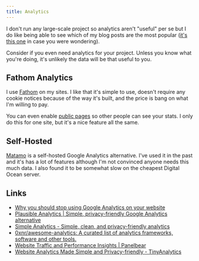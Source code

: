 ```yaml
---
title: Analytics
---
```


I don't run any large-scale project so analytics aren't "useful" per se but I do like being able to see which of my blog posts are the most popular ([it's this one](https://rknight.me/what-to-do-when-your-itunes-account-gets-hacked/) in case you were wondering).

Consider if you even need analytics for your project. Unless you know what you're doing, it's unlikely the data will be that useful to you.

## Fathom Analytics

I use [Fathom](https://usefathom.com/ref/IXCLSF) on my sites. I like that it's simple to use, doesn't require any cookie notices because of the way it's built, and the price is bang on what I'm willing to pay.

You can even enable [public pages](https://app.usefathom.com/share/hhytrxsk/potimages.rknight.me) so other people can see your stats. I only do this for one site, but it's a nice feature all the same.

## Self-Hosted

[Matamo](https://matomo.org) is a self-hosted Google Analytics alternative. I've used it in the past and it's has a lot of features although I'm not convinced anyone needs this much data. I also found it to be somewhat slow on the cheapest Digital Ocean server.

## Links

- [Why you should stop using Google Analytics on your website](https://plausible.io/blog/remove-google-analytics)
- [Plausible Analytics | Simple, privacy-friendly Google Analytics alternative](https://plausible.io/)
- [Simple Analytics - Simple, clean, and privacy-friendly analytics](https://simpleanalytics.com/)
- [0xnr/awesome-analytics: A curated list of analytics frameworks, software and other tools.](https://github.com/0xnr/awesome-analytics)
- [Website Traffic and Performance Insights | Panelbear](https://panelbear.com/)
- [Website Analytics Made Simple and Privacy-friendly - TinyAnalytics](https://tinyanalytics.io/)
